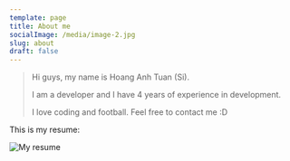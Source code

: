 ```yaml
---
template: page
title: About me
socialImage: /media/image-2.jpg
slug: about
draft: false
---
```

> Hi guys, my name is Hoang Anh Tuan (Si).
>
> I am a developer and I have 4 years of experience in development.
>
> I love coding and football. Feel free to contact me :D

This is my resume:

![My resume](/media/screen-shot-2020-04-13-at-15.45.52.png "My resume")